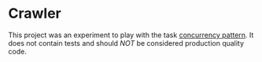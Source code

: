 # Crawler

This project was an experiment to play with the task [concurrency pattern](https://github.com/ardanlabs/gotraining/tree/master/topics/concurrency_patterns/task). It does not contain tests and should *NOT* be considered production quality code.
